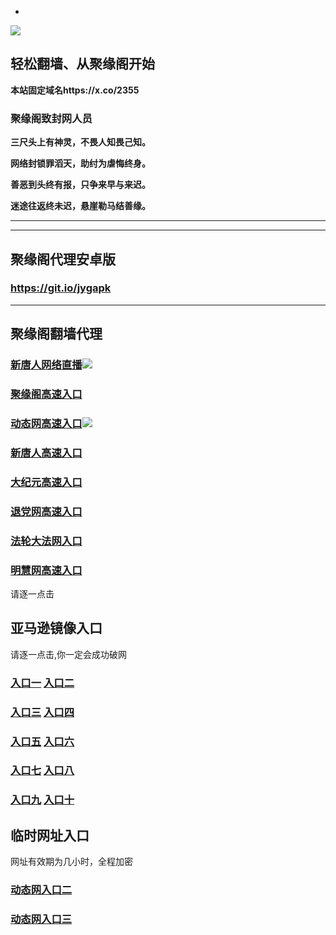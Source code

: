 * 
![](https://raw.githubusercontent.com/hao369/a/master/j.jpg)



## 轻松翻墙、从聚缘阁开始

**本站固定域名https://x.co/2355**

### 聚缘阁致封网人员

**三尺头上有神灵，不畏人知畏己知。**

**网络封锁罪滔天，助纣为虐悔终身。**

**善恶到头终有报，只争来早与来迟。**

**迷途往返终未迟，悬崖勒马结善缘。**





***







***


##  聚缘阁代理安卓版

### https://git.io/jygapk


***


## 聚缘阁翻墙代理 

### [新唐人网络直播]( https://1yhyitsbxb.execute-api.us-east-2.amazonaws.com/xtr-2)![](https://raw.githubusercontent.com/hao369/a/master/jygtj.gif)


### [聚缘阁高速入口](https://5j7wju9zj1.execute-api.us-east-2.amazonaws.com/21-ppo)


### [动态网高速入口]( https://xm0x5qcz8c.execute-api.us-east-2.amazonaws.com/21477-uc/?id=2)![](https://raw.githubusercontent.com/hao369/a/master/jygdl.gif)

### [新唐人高速入口]( https://xm0x5qcz8c.execute-api.us-east-2.amazonaws.com/21477-uc/?id=5)

### [大纪元高速入口]( https://xm0x5qcz8c.execute-api.us-east-2.amazonaws.com/21477-uc/?id=7)

### [退党网高速入口]( https://xm0x5qcz8c.execute-api.us-east-2.amazonaws.com/21477-uc/?id=8)

### [法轮大法网入口]( https://xm0x5qcz8c.execute-api.us-east-2.amazonaws.com/21477-uc/?id=15)

### [明慧网高速入口]( https://xm0x5qcz8c.execute-api.us-east-2.amazonaws.com/21477-uc/?id=3)




请逐一点击

## 亚马逊镜像入口 

请逐一点击,你一定会成功破网

### **[入口一](https://s3-ap-southeast-2.amazonaws.com/jyg1/jyg.html)** **[入口二]( https://s3.eu-west-2.amazonaws.com/jyg2/jyg.html)**


### **[入口三](https://s3.eu-central-1.amazonaws.com/jyg3/jyg.html)**  **[入口四](https://s3-ap-southeast-1.amazonaws.com/jyg4/jyg.html)**

### **[入口五](https://s3.ap-south-1.amazonaws.com/jyg5/jyg.html)**  **[入口六](https://s3-us-west-1.amazonaws.com/jyg6/jyg.html)**


###  **[入口七](https://s3-us-west-2.amazonaws.com/jyg7/jyg.html)**  **[入口八](https://s3-eu-west-1.amazonaws.com/jyg8/jyg.html)**


###  **[入口九](https://s3-ap-northeast-1.amazonaws.com/jyg9/jyg.html)**  **[入口十](https://s3.amazonaws.com/dtw/jyg.html)**



## 临时网址入口 

网址有效期为几小时，全程加密

### [动态网入口二](https://x.co/ddg)

### [动态网入口三](https://x.co/ddf)



